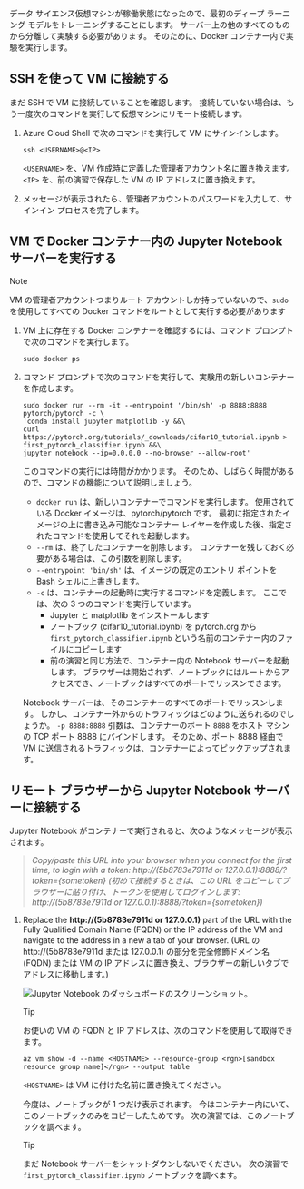 データ サイエンス仮想マシンが稼働状態になったので、最初のディープ ラーニング モデルをトレーニングすることにします。 サーバー上の他のすべてのものから分離して実験する必要があります。 そのために、Docker コンテナー内で実験を実行します。

## <a name="connect-to-the-vm-with-ssh"></a>SSH を使って VM に接続する

まだ SSH で VM に接続していることを確認します。 接続していない場合は、もう一度次のコマンドを実行して仮想マシンにリモート接続します。

1. Azure Cloud Shell で次のコマンドを実行して VM にサインインします。

    ```azurecli 
    ssh <USERNAME>@<IP>
    ``` 
    
    `<USERNAME>` を、VM 作成時に定義した管理者アカウント名に置き換えます。 `<IP>` を、前の演習で保存した VM の IP アドレスに置き換えます。  

1. メッセージが表示されたら、管理者アカウントのパスワードを入力して、サインイン プロセスを完了します。

## <a name="run-a-jupyter-notebook-server-in-a-docker-container-in-the-vm"></a>VM で Docker コンテナー内の Jupyter Notebook サーバーを実行する

> [!NOTE]
> VM の管理者アカウントつまりルート アカウントしか持っていないので、`sudo` を使用してすべての Docker コマンドをルートとして実行する必要があります

1. VM 上に存在する Docker コンテナーを確認するには、コマンド プロンプトで次のコマンドを実行します。

    ```azurecli 
    sudo docker ps
    ```

1. コマンド プロンプトで次のコマンドを実行して、実験用の新しいコンテナーを作成します。

    ```azurecli 
    sudo docker run --rm -it --entrypoint '/bin/sh' -p 8888:8888 pytorch/pytorch -c \
    'conda install jupyter matplotlib -y &&\
    curl https://pytorch.org/tutorials/_downloads/cifar10_tutorial.ipynb > first_pytorch_classifier.ipynb &&\
    jupyter notebook --ip=0.0.0.0 --no-browser --allow-root'
    ``` 

    このコマンドの実行には時間がかかります。 そのため、しばらく時間があるので、コマンドの機能について説明しましょう。 
    - `docker run` は、新しいコンテナーでコマンドを実行します。 使用されている Docker イメージは、pytorch/pytorch です。 最初に指定されたイメージの上に書き込み可能なコンテナー レイヤーを作成した後、指定されたコマンドを使用してそれを起動します。
    - `--rm` は、終了したコンテナーを削除します。 コンテナーを残しておく必要がある場合は、この引数を削除します。 
    - `--entrypoint 'bin/sh'` は、イメージの既定のエントリ ポイントを Bash シェルに上書きします。
    - `-c` は、コンテナーの起動時に実行するコマンドを定義します。 ここでは、次の 3 つのコマンドを実行しています。
        - Jupyter と matplotlib をインストールします
        - ノートブック (cifar10_tutorial.ipynb) を pytorch.org から `first_pytorch_classifier.ipynb` という名前のコンテナー内のファイルにコピーします
        - 前の演習と同じ方法で、コンテナー内の Notebook サーバーを起動します。  ブラウザーは開始されず、ノートブックにはルートからアクセスでき、ノートブックはすべてのポートでリッスンできます。 
    
    Notebook サーバーは、そのコンテナーのすべてのポートでリッスンします。 しかし、コンテナー外からのトラフィックはどのように送られるのでしょうか。 `-p 8888:8888` 引数は、コンテナーのポート `8888` をホスト マシンの TCP ポート 8888 にバインドします。 そのため、ポート 8888 経由で VM に送信されるトラフィックは、コンテナーによってピックアップされます。 

## <a name="connect-to-the-jupyter-notebook-server-from-a-remote-browser"></a>リモート ブラウザーから Jupyter Notebook サーバーに接続する 

Jupyter Notebook がコンテナーで実行されると、次のようなメッセージが表示されます。 

> *Copy/paste this URL into your browser when you connect for the first time, to login with a token: http://(5b8783e7911d or 127.0.0.1):8888/?token={sometoken} (初めて接続するときは、この URL をコピーしてブラウザーに貼り付け、トークンを使用してログインします: http://(5b8783e7911d or 127.0.0.1):8888/?token={sometoken})*

1. Replace the **http://(5b8783e7911d or 127.0.0.1)** part of the URL with the Fully Qualified Domain Name (FQDN) or the IP address of the VM and navigate to the address in a new a tab of your browser. (URL の http://(5b8783e7911d または 127.0.0.1) の部分を完全修飾ドメイン名 (FQDN) または VM の IP アドレスに置き換え、ブラウザーの新しいタブでアドレスに移動します。)

    ![Jupyter Notebook のダッシュボードのスクリーンショット。 ](../media/notebook-in-docker.png)

    > [!TIP]
    > お使いの VM の FQDN と IP アドレスは、次のコマンドを使用して取得できます。
    > 
    > `az vm show -d --name <HOSTNAME> --resource-group <rgn>[sandbox resource group name]</rgn> --output table`
    >
    > `<HOSTNAME>` は VM に付けた名前に置き換えてください。 
    
    今度は、ノートブックが 1 つだけ表示されます。 今はコンテナー内にいて、このノートブックのみをコピーしたためです。 次の演習では、このノートブックを調べます。 
    
    > [!TIP]
    > まだ Notebook サーバーをシャットダウンしないでください。 次の演習で `first_pytorch_classifier.ipynb` ノートブックを調べます。